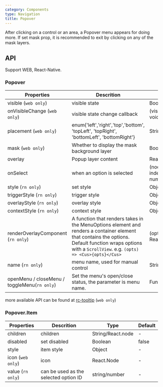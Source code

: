 ```yaml
---
category: Components
type: Navigation
title: Popover
---
```


After clicking on a control or an area, a Popover menu appears for doing more.
If set mask prop, it is recommended to exit by clicking on any of the mask layers.


## API

Support WEB, React-Native.

### Popover

Properties | Descrition | Type | Default
-----------|------------|------|--------
| visible (`web only`)   | visible state  | Boolean |  false   |
| onVisibleChange (`web only`)   | visible state change callback    | (visible: bool): void |  -   |
| placement (`web only`)   | enum{'left','right','top','bottom', 'topLeft', 'topRight', 'bottomLeft', 'bottomRight'} | String |  'bottomRight'   |
| mask (`web only`)   | Whether to display the mask background layer  | Boolean |  false  |
| overlay   | Popup layer content  | React.node |  -   |
| onSelect   | when an option is selected    | (node: any, index?: number): void |  -   |
| style (`rn only`)  | set style  | Object |  -   |
| triggerStyle (`rn only`)   | trigger style  | Object |  -   |
| overlayStyle (`rn only`)   | overlay style  | Object |  -   |
| contextStyle (`rn only`)   | context style  | Object |  -   |
| renderOverlayComponent (`rn only`)   | A function that renders takes in the MenuOptions element and renders a container element that contains the options. Default function wraps options with a `ScrollView`. e.g. `(opts) => <Cus>{opts}</Cus>`  | (opts: any): React.Node |  -   |
| name (`rn only`)   | menu name, used for manual control   | String |  -   |
| openMenu / closeMenu / toggleMenu(`rn only`)   | Set the menu's open/close status, the parameter is menu name.  | Function(name) |  -   |

more available API can be found at [rc-tooltip](https://github.com/react-component/tooltip#api) (`web only`)

### Popover.Item

Properties | Descrition | Type | Default
-----------|------------|------|--------
| children   | children    | String/React.node |  -   |
| disabled   | set disabled    | Boolean |  false   |
| style  | item style   | Object |  -   |
| icon (`web only`)  | icon   | React.Node |  -   |
| value (`rn only`)  | can be used as the selected option ID  | string/number |  -   |
